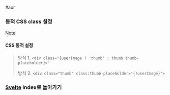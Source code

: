 #aor
### 동적 CSS class 설정
>[!note]
>#### CSS 동적 설정
>
>>방식 1. `<div class="{userImage ? 'thumb' : thumb thumb-placeholder}>"`
>>
>>방식 2. `<div class="thumb" class:thumb-placeholder="{!userImage}">`

### [Svelte](../../../Dev-Index/Svelte.md) index로 돌아가기